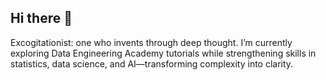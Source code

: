 ## Hi there 👋

Excogitationist: one who invents through deep thought. I’m currently exploring Data Engineering Academy tutorials while strengthening skills in statistics, data science, and AI—transforming complexity into clarity.

<!--
**excogitationist/excogitationist** is a ✨ _special_ ✨ repository because its `README.md` (this file) appears on your GitHub profile.

Here are some ideas to get you started:

Learning is my engine: through Data Engineering Academy I’m mastering pipelines and models while exploring statistics, data science, and AI. I believe data should not just inform but inspire—enriching lives through clarity and intelligent design.

- 🔭 I’m currently working on ...
- 🌱 I’m currently learning ...
- 👯 I’m looking to collaborate on ...
- 🤔 I’m looking for help with ...
- 💬 Ask me about ...
- 📫 How to reach me: ...
- 😄 Pronouns: ...
- ⚡ Fun fact: ...
-->
